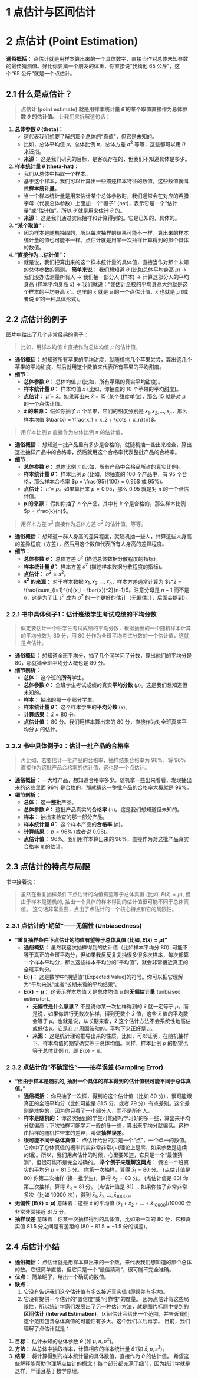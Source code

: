 # 1 点估计与区间估计
# 2 点估计 (Point Estimation)
**通俗概括：** 点估计就是用样本算出来的一个具体数字，直接当作对总体未知参数的最佳猜测值。好比你要猜一个朋友的体重，你直接说“我猜他 $65$ 公斤”，这个“$65$ 公斤”就是一个点估计。
## 2.1 什么是点估计？
> **点估计 (point estimate) 就是用样本统计量 $\hat{\theta}$ 的某个取值直接作为总体参数 $\theta$ 的估计值。**
让我们来拆解这句话：
1.  **总体参数 $\theta$ (theta)：**
    *   这代表我们想要了解的那个总体的“真值”，但它是未知的。
    *   比如，总体平均值 $\mu$，总体比例 $\pi$，总体方差 $\sigma^2$ 等等，这些都可以用 $\theta$ 来泛指。
    *   **来源：** 这是我们研究的目标，是客观存在的，但我们不知道具体是多少。
2.  **样本统计量 $\hat{\theta}$ (theta-hat)：**
    *   我们从总体中抽取一个样本。
    *   基于这个样本，我们可以计算出一些描述样本特征的数值，这些数值就叫做**样本统计量**。
    *   当一个样本统计量是用来估计某个总体参数时，我们通常会在对应的希腊字母（代表总体参数）上面加一个“帽子” (hat)，表示它是一个“估计量”或“估计值”。所以 $\hat{\theta}$ 就是用来估计 $\theta$ 的。
    *   **来源：** 这是我们通过实际抽样和计算得到的。它是已知的，具体的。
3.  **“某个取值”：**
    *   因为样本是随机抽取的，所以每次抽样的结果可能不一样，算出来的样本统计量的值也可能不一样。点估计就是用某一次抽样计算得到的那个具体的数值。
4.  **“直接作为...估计值”：**
    *   就是说，我们把算出来的这个样本统计量的具体值，直接当作对那个未知的总体参数的猜测。
**简单来说：**
我们想知道 $\theta$ (比如总体平均身高 $\mu$) $\rightarrow$ 我们没办法测量所有人 $\rightarrow$ 我们抽一部分人 (样本) $\rightarrow$ 计算这部分人的平均身高 (样本平均身高 $\bar{x}$) $\rightarrow$ 我们就说：“我估计全校的平均身高大约就是这个样本的平均身高 $\bar{x}$”。这里的 $\bar{x}$ 就是 $\mu$ 的一个点估计值，$\bar{x}$ 也就是 $\hat{\mu}$ (或者说 $\hat{\theta}$ 的一种具体形式)。
## 2.2 点估计的例子
图片中给出了几个非常经典的例子：
> 比如，用样本均值 $\bar{x}$ 直接作为总体均值 $\mu$ 的估计值，
*   **通俗概括：** 想知道所有苹果的平均甜度，就随机挑几个苹果尝尝，算出这几个苹果的平均甜度，然后就用这个数值来代表所有苹果的平均甜度。
*   **细节：**
    *   **总体参数 $\theta$：** 总体均值 $\mu$ (比如，所有苹果的真实平均甜度)。
    *   **样本统计量 $\hat{\theta}$：** 样本均值 $\bar{x}$ (比如，你抽查的 $10$ 个苹果的平均甜度)。
    *   **点估计：** $\hat{\mu} = \bar{x}$。如果算出来 $\bar{x} = 15$ (某个甜度单位)，那么 $15$ 就是对 $\mu$ 的一个点估计值。
    *   **$\bar{x}$ 的来源：** 假如你抽了 $n$ 个苹果，它们的甜度分别是 $x_1, x_2, \dots, x_n$，那么样本均值 $\bar{x} = \frac{x_1 + x_2 + \dots + x_n}{n}$。
> 用样本比例 $p$ 直接作为总体比例 $\pi$ 的估计值，
*   **通俗概括：** 想知道一批产品里有多少是合格的，就随机抽一些出来检查，算出这批抽样产品中的合格率，然后就用这个合格率代表整批产品的合格率。
*   **细节：**
    *   **总体参数 $\theta$：** 总体比例 $\pi$ (比如，所有产品中合格品所占的真实比例)。
    *   **样本统计量 $\hat{\theta}$：** 样本比例 $p$ (比如，你抽查的 $100$ 个产品中，有 $95$ 个合格，那么样本合格率 $p = \frac{95}{100} = 0.95$ 或 $95\%$)。
    *   **点估计：** $\hat{\pi} = p$。如果算出来 $p = 0.95$，那么 $0.95$ 就是对 $\pi$ 的一个点估计值。
    *   **$p$ 的来源：** 假如你抽了 $n$ 个产品，其中有 $k$ 个是合格的，那么样本比例 $p = \frac{k}{n}$。
> 用样本方差 $s^2$ 直接作为总体方差 $\sigma^2$ 的估计值，等等。
*   **通俗概括：** 想知道一群人身高的差异程度，就随机抽一些人，计算这些人身高的差异程度（方差），然后用这个数值代表所有人身高的差异程度。
*   **细节：**
    *   **总体参数 $\theta$：** 总体方差 $\sigma^2$ (描述总体数据分散程度的指标)。
    *   **样本统计量 $\hat{\theta}$：** 样本方差 $s^2$ (描述样本数据分散程度的指标)。
    *   **点估计：** $\hat{\sigma}^2 = s^2$。
    *   **$s^2$ 的来源：** 对于样本数据 $x_1, x_2, \dots, x_n$，样本方差通常计算为 $s^2 = \frac{\sum_{i=1}^{n}(x_i - \bar{x})^2}{n-1}$。注意分母是 $n-1$ 而不是 $n$，这是为了让 $s^2$ 成为 $\sigma^2$ 的一个更好的估计（无偏估计，后面会提到）。
### 2.2.1 书中具体例子1：估计班级学生考试成绩的平均分数
> 假定要估计一个班学生考试成绩的平均分数，根据抽出的一个随机样本计算的平均分数为 $80$ 分，用 $80$ 分作为全班平均考试分数的一个估计值，这就是点估计。
*   **通俗概括：** 想知道全班平均分，抽了几个同学问了分数，算出他们的平均分是 $80$，那就猜全班平均分大概也是 $80$ 分。
*   **细节剖析：**
    *   **总体：** 这个班的**所有**学生。
    *   **总体参数 $\theta$：** 全班学生考试成绩的真实**平均分数** ($\mu$)。这是我们想知道但未知的。
    *   **样本：** 抽出的那一小部分学生。
    *   **样本统计量 $\hat{\theta}$：** 这个样本学生的**平均分数** ($\bar{x}$)。
    *   **计算结果：** $\bar{x} = 80$ 分。
    *   **点估计值：** $80$ 分。我们用样本算出来的 $80$ 分，直接作为对全班真实平均分 $\mu$ 的估计。
### 2.2.2 书中具体例子2：估计一批产品的合格率
> 再比如，若要估计一批产品的合格率，抽样结果合格率为 $96\%$，将 $96\%$ 直接作为这批产品合格率的估计值，这也是一个点估计。
*   **通俗概括：** 一大堆产品，想知道合格率多少。随机拿一些出来看看，发现抽出来的这些里面 $96\%$ 是合格的，那就猜这一整批产品的合格率大概就是 $96\%$。
*   **细节剖析：**
    *   **总体：** 这一**整批**产品。
    *   **总体参数 $\theta$：** 这批产品真实的**合格率** ($\pi$)。这是我们想知道但未知的。
    *   **样本：** 抽出来检查的那一部分产品。
    *   **样本统计量 $\hat{\theta}$：** 这个样本产品的**合格率** ($p$)。
    *   **计算结果：** $p = 96\%$ (或者说 $0.96$)。
    *   **点估计值：** $96\%$。我们用样本算出来的 $96\%$，直接作为对这批产品真实合格率 $\pi$ 的估计。
## 2.3 点估计的特点与局限
书中接着说：
> 虽然在重复抽样条件下点估计的均值有望等于总体真值 (比如, $E(\bar{x})=\mu$), 但由于样本是随机的, 抽出一个具体的样本得到的估计值很可能不同于总体真值。
这句话非常重要，点出了点估计的一个核心特点和它的局限性。
### 2.3.1 点估计的“期望”——无偏性 (Unbiasedness)
*   **“重复抽样条件下点估计的均值有望等于总体真值 (比如, $E(\bar{x})=\mu$)”**
    *   **通俗概括：** 虽然我这次抽样得到的估计值（比如样本平均分 $80$）可能不等于真正的全班平均分，但如果我反反复复抽很多很多次样本，每次都算一个样本平均分，那么这些样本平均分的“平均值”，就会非常接近真正的全班平均分。
    *   **$E(\cdot)$：** 这是数学中“期望值”(Expected Value)的符号。你可以把它理解为“平均来说”或者“长期来看的平均结果”。
    *   **$E(\bar{x})=\mu$：** 这表示样本均值 $\bar{x}$ 是总体均值 $\mu$ 的**无偏估计量** (unbiased estimator)。
        *   **无偏性是什么意思？** 不是说你某一次抽样得到的 $\bar{x}$ 就一定等于 $\mu$。而是说，如果你进行无数次抽样，得到无数个 $\bar{x}$ 值，这些 $\bar{x}$ 值的平均数会等于 $\mu$。也就是说，从长期来看，$\bar{x}$ 这个估计方法不会系统性地高估或低估 $\mu$。它是在 $\mu$ 周围波动的，平均下来正好是 $\mu$。
        *   **来源：** 这是统计理论推导出来的性质。比如，可以证明，在随机抽样下，样本均值的期望确实等于总体均值。同样，样本比例 $p$ 的期望也等于总体比例 $\pi$，即 $E(p)=\pi$。
### 2.3.2 点估计的“不确定性”——抽样误差 (Sampling Error)
*   **“但由于样本是随机的, 抽出一个具体的样本得到的估计值很可能不同于总体真值。”**
    *   **通俗概括：** 你只抽了一次样，得到的这个估计值（比如 $80$ 分），很可能跟真正的全班平均分（比如可能是 $81.5$ 分，或者 $79$ 分）有点差别。这个差别是难免的，因为你只看了一小部分人，而不是所有人。
    *   **样本是随机的：** 你这次抽到的学生可能碰巧学习好的多一些，算出来平均分就偏高；下次抽样可能学习一般的多一些，算出来平均分就偏低。这种由抽样的随机性带来的差异，叫做**抽样误差**。
    *   **很可能不同于总体真值：** 点估计给出的只是一个“点”，一个单一的数值。它命中了总体真值的概率其实非常非常小 (理论上是零，如果参数是连续的话)。所以，我们用点估计的时候，心里要知道，它只是一个“最佳猜测”，但很可能不是完全准确的。
**举个例子来理解这两点：**
假设一个班真实的平均分 $\mu = 81.5$ 分。
你第一次抽样，算得 $\bar{x}_1 = 80$ 分。 (点估计值是 $80$)
你第二次抽样 (换一批学生)，算得 $\bar{x}_2 = 83$ 分。 (点估计值是 $83$)
你第三次抽样，算得 $\bar{x}_3 = 81$ 分。 (点估计值是 $81$)
...
如果你抽了非常非常多次（比如 $10000$ 次），得到 $\bar{x}_1, \bar{x}_2, \dots, \bar{x}_{10000}$。
*   **无偏性 ($E(\bar{x})=\mu$)** 意味着：这些 $\bar{x}$ 的平均值 $(\bar{x}_1 + \bar{x}_2 + \dots + \bar{x}_{10000}) / 10000$ 会非常非常接近 $81.5$ 分。
*   **抽样误差** 意味着：你某一次抽样得到的具体值，比如第一次的 $80$ 分，它和真实值 $81.5$ 分之间是有差距的 ($80 - 81.5 = -1.5$ 分的误差)。
## 2.4 点估计小结
*   **通俗概括：** 点估计就是用样本算出来的一个数，来代表我们想知道的那个总体的数。它很简单直接，但它只是一个“最佳猜测”，很可能不完全准确。
*   **优点：** 简单明了，给出一个确切的数值。
*   **缺点：**
    1.  它没有告诉我们这个估计值有多么接近真实值 (即误差有多大)。
    2.  它没有提供一个估计的“置信度”或“可靠性”的度量。
因为点估计有这些局限性，所以统计学家们发展出了另一种估计方法，就是图片标题中提到的**区间估计 (Interval Estimation)**。区间估计会给出一个范围，并告诉我们这个范围包含总体真值的可能性有多大。这个我们以后再学。
目前，我们理解了点估计就是：
1.  **目标：** 估计未知的总体参数 $\theta$ (如 $\mu, \pi, \sigma^2$)。
2.  **方法：** 从总体中抽取样本，计算相应的样本统计量 $\hat{\theta}$ (如 $\bar{x}, p, s^2$)。
3.  **结果：** 将计算得到的样本统计量的具体数值，直接作为 $\theta$ 的估计值。
希望这些解释能帮助你理解点估计的概念！每个部分都充满了细节，因为统计学就是这样，严谨且基于数学原理。